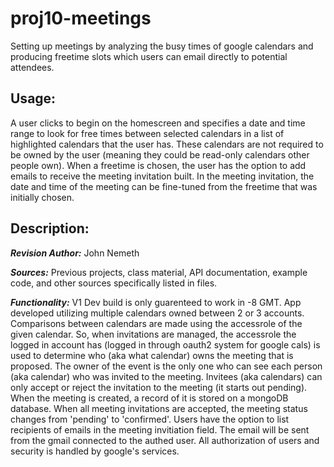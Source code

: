 # proj10-meetings
Setting up meetings by analyzing the busy times of google calendars
and producing freetime slots which users can email directly to potential
attendees.

## Usage:
A user clicks to begin on the homescreen and specifies a date and time
range to look for free times between selected calendars in a list of
highlighted calendars that the user has. These calendars are not required 
to be owned by the user (meaning they could be read-only calendars other
people own). When a freetime is chosen, the user has the option to add emails
to receive the meeting invitation built. In the meeting invitation, the date and 
time of the meeting can be fine-tuned from the freetime that was initially chosen.

## Description:

***Revision Author:*** John Nemeth

***Sources:*** Previous projects, class material, API documentation, example code,
and other sources specifically listed in files.

***Functionality:*** V1 Dev build is only guarenteed to work in -8 GMT.
App developed utilizing multiple calendars owned between 2 or 3 accounts.
Comparisons between calendars are made using the accessrole of the
given calendar. So, when invitations are managed, the accessrole the 
logged in account has (logged in through oauth2 system for google cals)
is used to determine who (aka what calendar) owns the meeting that is 
proposed. The owner of the event is the only one who can see each person 
(aka calendar) who was invited to the meeting. Invitees (aka calendars) 
can only accept or reject the invitation to the meeting (it starts out pending).
When the meeting is created, a record of it is stored on a mongoDB database.
When all meeting invitations are accepted, the meeting status changes from
'pending' to 'confirmed'. Users have the option to list recipients of emails
in the meeting invitiation field. The email will be sent from the gmail connected
to the authed user. All authorization of users and security is handled by google's
services.
